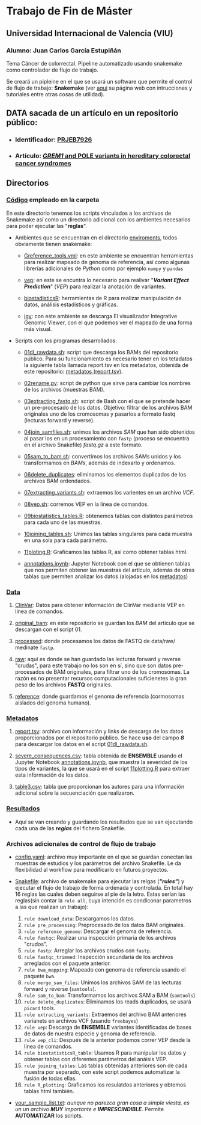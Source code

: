 # Trabajo de Fin de Máster 

## Universidad Internacional de Valencia (VIU)

### Alumno: Juan Carlos García Estupiñán

Tema Cáncer de colorrectal. Pipeline automatizado usando snakemake como controlador de flujo de trabajo.

Se creará un pipleine en el que se usará un software que permite el control de flujo de trabajo: **Snakemake** (ver [aquí](https://snakemake.readthedocs.io/en/stable/#) su página web con intrucciones y tutoriales entre otras cosas de utilidad).

## DATA sacada de un artículo en un repositorio público: 
* ### Identificador: [PRJEB7926](https://www.ebi.ac.uk/ena/browser/view/PRJEB7926)
* ### Artículo: [*GREM1* and POLE variants in hereditary colorectal cancer syndromes](https://onlinelibrary.wiley.com/doi/10.1002/gcc.22314)

## **Directorios**

### **[Código](code) empleado en la carpeta**

En este directorio tenemos los scripts vinculados a los archivos de Snakemake así como un directorio adicional con los ambientes necesarios para poder ejecutar las "**reglas**".

* Ambientes que se encuentran en el directorio [enviroments](code/enviroments/), todos obviamente tienen snakemake:

    * [Greference_tools.yml](code/enviroments/Greference_tools.yml): en este ambiente se encuentran herramientas para realizar mapeado de genoma de referencia, así como algunas librerías adicionales de *Python* como por ejemplo ```numpy``` y ```pandas```
    * [vep](code/enviroments/vep.yml): en este se encuntra lo necesario para realivar "***Variant Effect Prediction***" (*VEP*) para realizar la anotación de variantes.

    * [biostadisticsR](code/enviroments/biostatisticsR.yml): herramientas de R para realizar manipulación de datos, análisis estadísticos y gráficas.

	* [igv](code/enviroments/biostatisticsR.yml): con este ambiente se descarga El visualizador Integrative Genomic Viewer, con el que podemos ver el mapeado de una forma más visual.

* Scripts con los programas desarrollados:

    * [01dl_rawdata.sh](code/01dl_rawdata.bash): script que descarga los BAMs del repositorio público. Para su funcionamiento es necesario tener en los tetadatos la siguiente tabla llamada report.tsv en los metadatos, obtenida de este repositorio: [metadatos (report.tsv)](metadata/report.tsv).

    * [02rename.py](code/02rename.py): script de python que sirve para cambiar los nombres de los archivos (muestras BAM).

    * [03extracting_fastq.sh](code/03extracting_fastq.sh): script de Bash con el que se pretende hacer un pre-procesado de los datos. Objetivo: filtrar de los archivos BAM originales uno de los cromosomas y pasarlos a formato fastq (lecturas forward y reverse).

    * [04join_samfiles.sh](code/04join_samfiles.sh): unimos los archivos *SAM* que han sido obtenidos al pasar los en un procesamiento con ```fastp``` (proceso se encuentra en el archivo Snakefile) *fastq.gz* a este formato.

    * [05sam_to_bam.sh](code/05sam_to_bam.sh): convertimos los archivos SAMs unidos y los transformamos en *BAMs*, además de indexarlo y ordenamos.

    * [06delete_duplicates](code/06delete_duplicates.sh): eliminamos los elementos duplicados de los archivos BAM ordendados.

    * [07extracting_variants.sh](code/07extracting_variants.sh): extraemos los varientes en un archivo *VCF*.

    * [08vep.sh](code/08vep.sh): corremos VEP en la línea de comandos.

    * [09biostatistics_tables.R](code/09biostatistics_tables.R): obtenemos tablas con distintos parámetros para cada uno de las muestras.

    * [10joining_tables.sh](code/10joining_tables.sh): Unimos las tablas singulares para cada muestra en una sola para cada parámetro.

    * [11ploting.R](code/code/11ploting.R): Graficamos las tablas R, así como obtener tablas html.

    * [annotations.ipynb](code/annotations.ipynb): Jupyter Notebook con el que se obtienen tablas que nos permiten obtener las muestras del artículo, además de otras tablas que permiten analizar los datos (alojadas en los [metadatos](metadata))

### **[Data](data)**

1. [ClinVar](data/ClinVar/): Datos para obtener información de ClinVar mediante VEP en línea de comandos. 

2. [original_bam](data/original_bam/): en este repositorio se guardan los *BAM* del artículo que se descargan con el script 01.

3. [processed](data/processed/): donde procesamos los datos de FASTQ de data/raw/ medinate ```fastp```.

4. [raw](data/raw/): aquí es donde se han guardado las lecturas forward y reverse "crudas", para este trabajo no los son en sí, sino que son datos pre-procesados de BAM originales, para filtrar uno de los cromosomas. La razón es no presentar recursos computacionales suficienetes la gran peso de los archivos **FASTQ** originales. 

5. [reference](data/reference/): donde guardamos el genoma de referencia (cormosomas aislados del genoma humano).


### **[Metadatos](metadata)**

1. [report.tsv](metadata/report.tsv): archivo con información y links de descarga de los datos proporcionados por el repositorio público. Se hace **uso** del campo ***8*** para descargar los datos en el script [01dl_rawdata.sh](code/01dl_rawdata.bash).

2. [severe_consequences.csv](metadata/severe_consequences.csv): tabla obtenida de **ENSEMBLE** usando el Jupyter Notebook [annotations.ipynb](code/annotations.ipynb), que muestra la severidad de los tipos de variantes, la que se usará en el script [11plotting.R](code/11ploting.R) para extraer esta información de los datos.

3. [table3.csv](metadata/table3.csv): tabla que proporcionan los autores para una información adicional sobre la secuenciación que realizaron.

### **[Resultados](results)**

* Aquí se van creando y guardando los resultados que se van ejecutando cada una de las ***reglas*** del fichero Snakefile.

### **Archivos adicionales de control de flujo de trabajo**

*  [config.yaml](config.yaml): archivo muy importante en el que se guardan conectan las muestras de estudios y los parámetros del archivo Snakefile. Le da flexibilidad al workflow para modificarlo en futuros proyectos.

* [Snakefile](Snakefile): archivo de snakemake para ejecutar las relgas (***"rules"***) y ejecutar el flujo de trabajo de forma ordenada y controlada. En total hay 16 reglas las cuales deben seguirse al pie de la letra. Estas serían las reglas(sin contar la ```rule all```, cuya intención es condiconar parametros a las que realizan un trabajo):

	1. ```rule download_data```: Descargamos los datos. 
	2. ```rule pre_processing```: Preprocesado de los datos BAM originales.  
	3. ```rule reference_genome```: Descargar el genoma de referencia. 
	4. ```rule fastqc```: Realizar una inspección primaria de los archivos "crudos".
	5. ```rule fastp```: Arreglar los archivos crudos con ```fastp```.
	6. ```rule fastqc_trimmed```: Inspección secundaria de los archivos arreglados con el paquete anterior. 
	7. ```rule bwa_mapping```: Mapeado con genoma de referencia usando el paquete ```bwa```.
	8. ```rule merge_sam_files```: Unimos los archivos SAM de las lecturas forward y reverse (```samtools```).
	9. ```rule sam_to_bam```: Transformamos los archivos SAM a BAM (```samtools```)
	10. ```rule delete_duplicates```: Eliminamos los reads duplicados, se usará ```picard``` tools.
	11. ```rule extracting_variants```: Extraemos del archivo BAM anteriores varianets en archivos VCF (usando ```freebayes```)
	12. ```rule vep```: Descarga de **ENSEMBLE** variantes identificadas de bases de datos de nuestra especie y genoma de referencia.
	13. ```rule vep_cli```: Después de la anterior podemos correr VEP desde la línea de comandos.
	14. ```rule biostatisticsR_table```: Usamos R para manipular los datos y obtener tablas con diferentes parámetros del anáisis VEP.
	15. ```rule joining_tables```: Las tablas obtenidas anteriores son de cada muestra por separado, con este script podemos automatizar la fusión de todas ellas.
	16. ```rule R_plotting```: Graficamos los resulatdos anteriores y obtemos tablas html también.


* [your_sample_list.txt](your_sample_list.txt): **aunque no parezca gran cosa a simple viesta, es un* un archivo ***MUY*** importante e ***IMPRESCINDIBLE****. Permite **AUTOMATIZAR** los scripts. 

